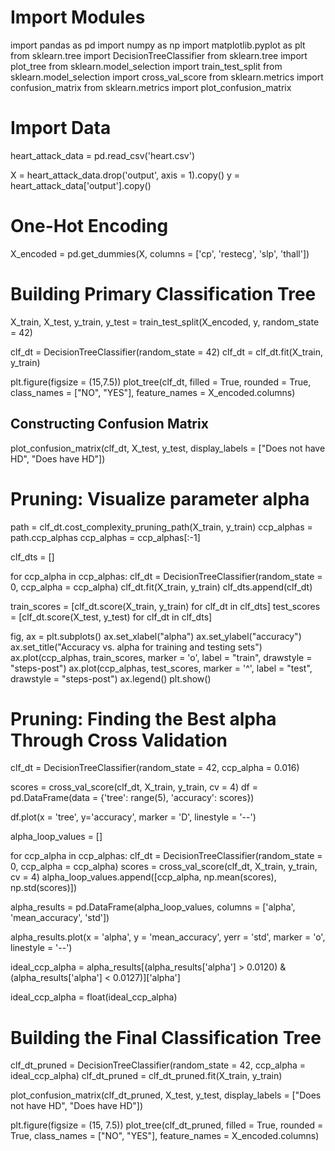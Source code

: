 # Import Modules
import pandas as pd
import numpy as np
import matplotlib.pyplot as plt
from sklearn.tree import DecisionTreeClassifier
from sklearn.tree import plot_tree
from sklearn.model_selection import train_test_split
from sklearn.model_selection import cross_val_score
from sklearn.metrics import confusion_matrix
from sklearn.metrics import plot_confusion_matrix

# Import Data
heart_attack_data = pd.read_csv('heart.csv')

X = heart_attack_data.drop('output', axis = 1).copy()
y = heart_attack_data['output'].copy()

# One-Hot Encoding
X_encoded = pd.get_dummies(X, columns = ['cp',
                                        'restecg',
                                         'slp',
                                        'thall'])

# Building Primary Classification Tree
X_train, X_test, y_train, y_test = train_test_split(X_encoded, y, random_state = 42)

clf_dt = DecisionTreeClassifier(random_state = 42)
clf_dt = clf_dt.fit(X_train, y_train)

plt.figure(figsize = (15,7.5))
plot_tree(clf_dt,
         filled = True,
         rounded = True,
         class_names = ["NO", "YES"],
         feature_names = X_encoded.columns)

## Constructing Confusion Matrix
plot_confusion_matrix(clf_dt, X_test, y_test, display_labels = ["Does not have HD", "Does have HD"])

# Pruning: Visualize parameter alpha
path = clf_dt.cost_complexity_pruning_path(X_train, y_train)
ccp_alphas = path.ccp_alphas
ccp_alphas = ccp_alphas[:-1]

clf_dts = []

for ccp_alpha in ccp_alphas:
    clf_dt = DecisionTreeClassifier(random_state = 0, ccp_alpha = ccp_alpha)
    clf_dt.fit(X_train, y_train)
    clf_dts.append(clf_dt)
    
train_scores = [clf_dt.score(X_train, y_train) for clf_dt in clf_dts]
test_scores = [clf_dt.score(X_test, y_test) for clf_dt in clf_dts]

fig, ax = plt.subplots()
ax.set_xlabel("alpha")
ax.set_ylabel("accuracy")
ax.set_title("Accuracy vs. alpha for training and testing sets")
ax.plot(ccp_alphas, train_scores, marker = 'o', label = "train", drawstyle = "steps-post")
ax.plot(ccp_alphas, test_scores, marker = '^', label = "test", drawstyle = "steps-post")
ax.legend()
plt.show()

# Pruning: Finding the Best alpha Through Cross Validation
clf_dt = DecisionTreeClassifier(random_state = 42, ccp_alpha = 0.016)

scores = cross_val_score(clf_dt, X_train, y_train, cv = 4)
df = pd.DataFrame(data = {'tree': range(5), 'accuracy': scores})

df.plot(x = 'tree', y='accuracy', marker = 'D', linestyle = '--')

alpha_loop_values = []

for ccp_alpha in ccp_alphas:
    clf_dt = DecisionTreeClassifier(random_state = 0, ccp_alpha = ccp_alpha)
    scores = cross_val_score(clf_dt, X_train, y_train, cv = 4)
    alpha_loop_values.append([ccp_alpha, np.mean(scores), np.std(scores)])
    
alpha_results = pd.DataFrame(alpha_loop_values,
                            columns = ['alpha', 'mean_accuracy', 'std'])

alpha_results.plot(x = 'alpha',
                  y = 'mean_accuracy',
                  yerr = 'std',
                  marker = 'o',
                  linestyle = '--')
                  
ideal_ccp_alpha = alpha_results[(alpha_results['alpha'] > 0.0120)
                                &
                                (alpha_results['alpha'] < 0.0127)]['alpha']

ideal_ccp_alpha = float(ideal_ccp_alpha)

# Building the Final Classification Tree
clf_dt_pruned = DecisionTreeClassifier(random_state = 42,
                                      ccp_alpha = ideal_ccp_alpha)
clf_dt_pruned = clf_dt_pruned.fit(X_train, y_train)

plot_confusion_matrix(clf_dt_pruned,
                     X_test,
                     y_test,
                     display_labels = ["Does not have HD", "Does have HD"])
                     
plt.figure(figsize = (15, 7.5))
plot_tree(clf_dt_pruned,
         filled = True,
         rounded = True,
         class_names = ["NO", "YES"],
         feature_names = X_encoded.columns)
